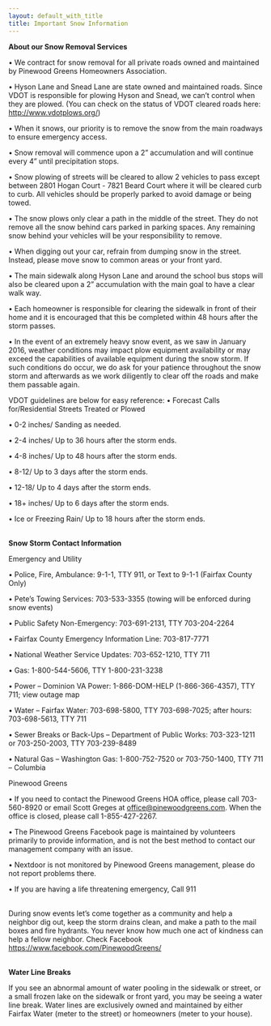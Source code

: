 ```yaml
---
layout: default_with_title
title: Important Snow Information
---
```

<B>About our Snow Removal Services</B>

•	We contract for snow removal for all private roads owned and maintained by Pinewood Greens Homeowners Association.

•	Hyson Lane and Snead Lane are state owned and maintained roads. Since VDOT is responsible for plowing Hyson and Snead, we can’t control when they are plowed. (You can check on the status of VDOT cleared roads here: http://www.vdotplows.org/)

•	When it snows, our priority is to remove the snow from the main roadways to ensure emergency access.

•	Snow removal will commence upon a 2” accumulation and will continue every 4” until precipitation stops.

•	Snow plowing of streets will be cleared to allow 2 vehicles to pass except between 2801 Hogan Court - 7821 Beard Court where it will be cleared curb to curb. All vehicles should be properly parked to avoid damage or being towed.

•	The snow plows only clear a path in the middle of the street. They do not remove all the snow behind cars parked in parking spaces. Any remaining snow behind your vehicles will be your responsibility to remove. 

•	When digging out your car, refrain from dumping snow in the street. Instead, please move snow to common areas or your front yard.

•	The main sidewalk along Hyson Lane and around the school bus stops will also be cleared upon a 2” accumulation with the main goal to have a clear walk way.

•	Each homeowner is responsible for clearing the sidewalk in front of their home and it is encouraged that this be completed within 48 hours after the storm passes.

•	In the event of an extremely heavy snow event, as we saw in January 2016, weather conditions may impact plow equipment availability or may exceed the capabilities of available equipment during the snow storm. If such conditions do occur, we do ask for your patience throughout the snow storm and afterwards as we work diligently to clear off the roads and make them passable again.

VDOT guidelines are below for easy reference:
•	Forecast Calls for/Residential Streets Treated or Plowed

•	0-2 inches/ Sanding as needed.

•	2-4 inches/ Up to 36 hours after the storm ends.

•	4-8 inches/ Up to 48 hours after the storm ends.

•	8-12/ Up to 3 days after the storm ends.

•	12-18/ Up to 4 days after the storm ends.

•	18+ inches/ Up to 6 days after the storm ends.

•	Ice or Freezing Rain/ Up to 18 hours after the storm ends.


<br>
<b>Snow Storm Contact Information</b>

Emergency and Utility

•	Police, Fire, Ambulance: 9-1-1, TTY 911, or Text to 9-1-1 (Fairfax County Only)

•	Pete’s Towing Services: 703-533-3355 (towing will be enforced during snow events)

•	Public Safety Non-Emergency: 703-691-2131, TTY 703-204-2264

•	Fairfax County Emergency Information Line: 703-817-7771

•	National Weather Service Updates: 703-652-1210, TTY 711

•	Gas: 1-800-544-5606, TTY 1-800-231-3238

•	Power – Dominion VA Power: 1-866-DOM-HELP (1-866-366-4357), TTY 711; view outage map

•	Water – Fairfax Water: 703-698-5800, TTY 703-698-7025; after hours: 703-698-5613, TTY 711

•	Sewer Breaks or Back-Ups – Department of Public Works: 703-323-1211 or 703-250-2003, TTY 703-239-8489

•	Natural Gas – Washington Gas: 1-800-752-7520 or 703-750-1400, TTY 711 – Columbia

Pinewood Greens

•	If you need to contact the Pinewood Greens HOA office, please call 703-560-8920 or email Scott Greges at office@pinewoodgreens.com. When the office is closed, please call 1-855-427-2267.  

•	The Pinewood Greens Facebook page is maintained by volunteers primarily to provide information, and is not the best method to contact our management company with an issue.

•	Nextdoor is not monitored by Pinewood Greens management, please do not report problems there.

•	If you are having a life threatening emergency, Call 911

<br>During snow events let’s come together as a community and help a neighbor dig out, keep the storm drains clean, and make a path to the mail boxes and fire hydrants. You never know how much one act of kindness can help a fellow neighbor.
Check Facebook https://www.facebook.com/PinewoodGreens/

<br><b>Water Line Breaks</b>

If you see an abnormal amount of water pooling in the sidewalk or street, or a small frozen lake on the sidewalk or front yard, you may be seeing a water line break.
Water lines are exclusively owned and maintained by either Fairfax Water (meter to the street) or homeowners (meter to your house).  

